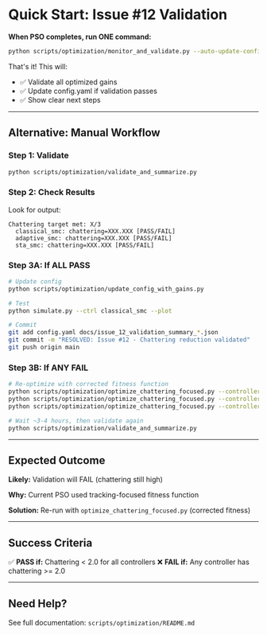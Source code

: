 # Quick Start: Issue #12 Validation

**When PSO completes, run ONE command:**

```bash
python scripts/optimization/monitor_and_validate.py --auto-update-config
```

That's it! This will:
- ✅ Validate all optimized gains
- ✅ Update config.yaml if validation passes
- ✅ Show clear next steps

---

## Alternative: Manual Workflow

### Step 1: Validate
```bash
python scripts/optimization/validate_and_summarize.py
```

### Step 2: Check Results
Look for output:
```
Chattering target met: X/3
  classical_smc: chattering=XXX.XXX [PASS/FAIL]
  adaptive_smc: chattering=XXX.XXX [PASS/FAIL]
  sta_smc: chattering=XXX.XXX [PASS/FAIL]
```

### Step 3A: If ALL PASS
```bash
# Update config
python scripts/optimization/update_config_with_gains.py

# Test
python simulate.py --ctrl classical_smc --plot

# Commit
git add config.yaml docs/issue_12_validation_summary_*.json
git commit -m "RESOLVED: Issue #12 - Chattering reduction validated"
git push origin main
```

### Step 3B: If ANY FAIL
```bash
# Re-optimize with corrected fitness function
python scripts/optimization/optimize_chattering_focused.py --controller classical_smc --iters 150
python scripts/optimization/optimize_chattering_focused.py --controller adaptive_smc --iters 150
python scripts/optimization/optimize_chattering_focused.py --controller sta_smc --iters 150

# Wait ~3-4 hours, then validate again
python scripts/optimization/validate_and_summarize.py
```

---

## Expected Outcome

**Likely:** Validation will FAIL (chattering still high)

**Why:** Current PSO used tracking-focused fitness function

**Solution:** Re-run with `optimize_chattering_focused.py` (corrected fitness)

---

## Success Criteria

✅ **PASS if:** Chattering < 2.0 for all controllers
❌ **FAIL if:** Any controller has chattering >= 2.0

---

## Need Help?

See full documentation: `scripts/optimization/README.md`